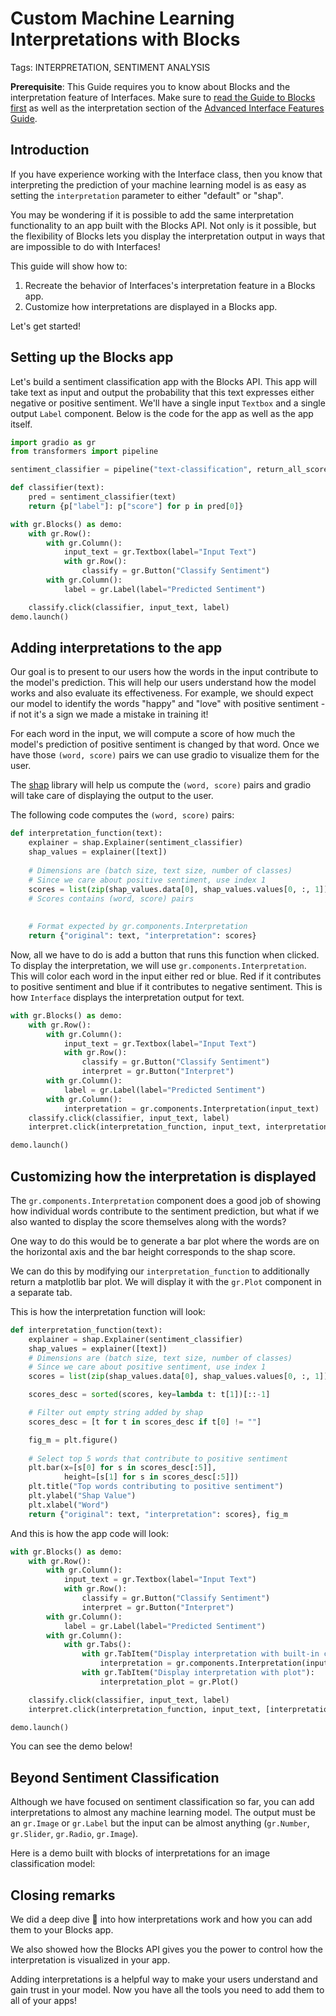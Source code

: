 # Custom Machine Learning Interpretations with Blocks
Tags: INTERPRETATION, SENTIMENT ANALYSIS

**Prerequisite**: This Guide requires you to know about Blocks and the interpretation feature of Interfaces.
Make sure to [read the Guide to Blocks first](/introduction_to_blocks) as well as the
interpretation section of the [Advanced Interface Features Guide](/advanced_interface_features#interpreting-your-predictions).

## Introduction

If you have experience working with the Interface class, then you know that interpreting the prediction of your machine learning model
is as easy as setting the `interpretation` parameter to either "default" or "shap".

You may be wondering if it is possible to add the same interpretation functionality to an app built with the Blocks API.
Not only is it possible, but the flexibility of Blocks lets you display the interpretation output in ways that are
impossible to do with Interfaces!

This guide will show how to:

1. Recreate the behavior of Interfaces's interpretation feature in a Blocks app.
2. Customize how interpretations are displayed in a Blocks app.

Let's get started!

## Setting up the Blocks app

Let's build a sentiment classification app with the Blocks API.
This app will take text as input and output the probability that this text expresses either negative or positive sentiment.
We'll have a single input `Textbox` and a single output `Label` component.
Below is the code for the app as well as the app itself.

```python
import gradio as gr 
from transformers import pipeline

sentiment_classifier = pipeline("text-classification", return_all_scores=True)

def classifier(text):
    pred = sentiment_classifier(text)
    return {p["label"]: p["score"] for p in pred[0]}

with gr.Blocks() as demo:
    with gr.Row():
        with gr.Column():
            input_text = gr.Textbox(label="Input Text")
            with gr.Row():
                classify = gr.Button("Classify Sentiment")
        with gr.Column():
            label = gr.Label(label="Predicted Sentiment")

    classify.click(classifier, input_text, label)
demo.launch()
```

<gradio-app space="freddyaboulton/sentiment-classification"> </gradio-app>

## Adding interpretations to the app

Our goal is to present to our users how the words in the input contribute to the model's prediction.
This will help our users understand how the model works and also evaluate its effectiveness.
For example, we should expect our model to identify the words "happy" and "love" with positive sentiment - if not it's a sign we made a mistake in training it!

For each word in the input, we will compute a score of how much the model's prediction of positive sentiment is changed by that word.
Once we have those `(word, score)` pairs we can use gradio to visualize them for the user.

The [shap](https://shap.readthedocs.io/en/stable/index.html) library will help us compute the `(word, score)` pairs and
gradio will take care of displaying the output to the user.

The following code computes the `(word, score)` pairs:

```python
def interpretation_function(text):
    explainer = shap.Explainer(sentiment_classifier)
    shap_values = explainer([text])
    
    # Dimensions are (batch size, text size, number of classes)
    # Since we care about positive sentiment, use index 1
    scores = list(zip(shap_values.data[0], shap_values.values[0, :, 1]))
    # Scores contains (word, score) pairs
    
    
    # Format expected by gr.components.Interpretation
    return {"original": text, "interpretation": scores}
```

Now, all we have to do is add a button that runs this function when clicked.
To display the interpretation, we will use `gr.components.Interpretation`.
This will color each word in the input either red or blue.
Red if it contributes to positive sentiment and blue if it contributes to negative sentiment.
This is how `Interface` displays the interpretation output for text.

```python
with gr.Blocks() as demo:
    with gr.Row():
        with gr.Column():
            input_text = gr.Textbox(label="Input Text")
            with gr.Row():
                classify = gr.Button("Classify Sentiment")
                interpret = gr.Button("Interpret")
        with gr.Column():
            label = gr.Label(label="Predicted Sentiment")
        with gr.Column():
            interpretation = gr.components.Interpretation(input_text)
    classify.click(classifier, input_text, label)
    interpret.click(interpretation_function, input_text, interpretation)

demo.launch()
```

<gradio-app space="freddyaboulton/sentiment-classification-interpretation"> </gradio-app>


## Customizing how the interpretation is displayed

The `gr.components.Interpretation` component does a good job of showing how individual words contribute to the sentiment prediction,
but what if we also wanted to display the score themselves along with the words?

One way to do this would be to generate a bar plot where the words are on the horizontal axis and the bar height corresponds
to the shap score.

We can do this by modifying our `interpretation_function` to additionally return a matplotlib bar plot.
We will display it with the `gr.Plot` component in a separate tab.

This is how the interpretation function will look:
```python
def interpretation_function(text):
    explainer = shap.Explainer(sentiment_classifier)
    shap_values = explainer([text])
    # Dimensions are (batch size, text size, number of classes)
    # Since we care about positive sentiment, use index 1
    scores = list(zip(shap_values.data[0], shap_values.values[0, :, 1]))

    scores_desc = sorted(scores, key=lambda t: t[1])[::-1]

    # Filter out empty string added by shap
    scores_desc = [t for t in scores_desc if t[0] != ""]

    fig_m = plt.figure()
    
    # Select top 5 words that contribute to positive sentiment
    plt.bar(x=[s[0] for s in scores_desc[:5]],
            height=[s[1] for s in scores_desc[:5]])
    plt.title("Top words contributing to positive sentiment")
    plt.ylabel("Shap Value")
    plt.xlabel("Word")
    return {"original": text, "interpretation": scores}, fig_m
```

And this is how the app code will look:
```python
with gr.Blocks() as demo:
    with gr.Row():
        with gr.Column():
            input_text = gr.Textbox(label="Input Text")
            with gr.Row():
                classify = gr.Button("Classify Sentiment")
                interpret = gr.Button("Interpret")
        with gr.Column():
            label = gr.Label(label="Predicted Sentiment")
        with gr.Column():
            with gr.Tabs():
                with gr.TabItem("Display interpretation with built-in component"):
                    interpretation = gr.components.Interpretation(input_text)
                with gr.TabItem("Display interpretation with plot"):
                    interpretation_plot = gr.Plot()

    classify.click(classifier, input_text, label)
    interpret.click(interpretation_function, input_text, [interpretation, interpretation_plot])

demo.launch()
```

You can see the demo below!

<gradio-app space="freddyaboulton/sentiment-classification-interpretation-tabs"> </gradio-app>

## Beyond Sentiment Classification
Although we have focused on sentiment classification so far, you can add interpretations to almost any machine learning model.
The output must be an `gr.Image` or `gr.Label` but the input can be almost anything (`gr.Number`, `gr.Slider`, `gr.Radio`, `gr.Image`).

Here is a demo built with blocks of interpretations for an image classification model:

<gradio-app space="freddyaboulton/image-classification-interpretation-blocks"> </gradio-app>


## Closing remarks

We did a deep dive 🤿 into how interpretations work and how you can add them to your Blocks app.

We also showed how the Blocks API gives you the power to control how the interpretation is visualized in your app.

Adding interpretations is a helpful way to make your users understand and gain trust in your model.
Now you have all the tools you need to add them to all of your apps!
